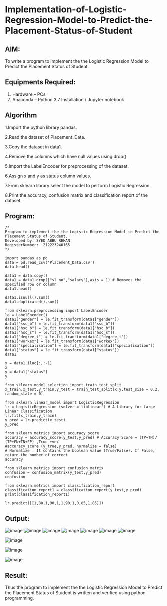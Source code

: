 # Implementation-of-Logistic-Regression-Model-to-Predict-the-Placement-Status-of-Student

## AIM:
To write a program to implement the the Logistic Regression Model to Predict the Placement Status of Student.

## Equipments Required:
1. Hardware – PCs
2. Anaconda – Python 3.7 Installation / Jupyter notebook

## Algorithm
1.Import the python library pandas.

2.Read the dataset of Placement_Data.

3.Copy the dataset in data1.

4.Remove the columns which have null values using drop().

5.Import the LabelEncoder for preprocessing of the dataset.

6.Assign x and y as status column values.

7.From sklearn library select the model to perform Logistic Regression.

8.Print the accuracy, confusion matrix and classification report of the dataset.

## Program:
```
/*
Program to implement the the Logistic Regression Model to Predict the Placement Status of Student.
Developed by: SYED ABBU REHAN
RegisterNumber:  212223240165
*/
```
```
import pandas as pd
data = pd.read_csv('Placement_Data.csv')
data.head()
```
```
data1 = data.copy()
data1 = data1.drop(["sl_no","salary"],axis = 1) # Removes the specified row or column
data1.head()
```
```
data1.isnull().sum()
data1.duplicated().sum()
```
```
from sklearn.preprocessing import LabelEncoder
le = LabelEncoder()
data1["gender"] = le.fit_transform(data1["gender"])
data1["ssc_b"] = le.fit_transform(data1["ssc_b"])
data1["hsc_b"] = le.fit_transform(data1["hsc_b"])
data1["hsc_s"] = le.fit_transform(data1["hsc_s"])
data1["degree_t"] = le.fit_transform(data1["degree_t"])
data1["workex"] = le.fit_transform(data1["workex"])
data1["specialisation"] = le.fit_transform(data1["specialisation"])
data1["status"] = le.fit_transform(data1["status"])
data1
```
```
x = data1.iloc[:,:-1]
x
y = data1["status"]
y
```
```
from sklearn.model_selection import train_test_split
x_train,x_test,y_train,y_test = train_test_split(x,y,test_size = 0.2, random_state = 0)
```
```
from sklearn.linear_model import LogisticRegression
lr = LogisticRegression (solver ='liblinear') # A Library for Large Linear Classification
lr.fit(x_train,y_train)
y_pred = lr.predict(x_test)
y_pred
```
```
from sklearn.metrics import accuracy_score
accuracy = accuracy_score(y_test,y_pred) # Accuracy Score = (TP+TN)/ (TP+FN+TN+FP) ,True +ve/
#accuracy_score (y_true,y_pred, normalize = false)
# Normalize : It contains the boolean value (True/False). If False, return the number of correct
accuracy
```
```
from sklearn.metrics import confusion_matrix
confusion = confusion_matrix(y_test,y_pred)
confusion
```
```
from sklearn.metrics import classification_report
classification_report1 = classification_report(y_test,y_pred)
print(classification_report1)
```
```
lr.predict([[1,80,1,90,1,1,90,1,0,85,1,85]])
```

## Output:
![image](https://github.com/Abburehan/Implementation-of-Logistic-Regression-Model-to-Predict-the-Placement-Status-of-Student/assets/138849336/fec7836a-5ff0-4faa-9d8e-69fd49ee12b6)
![image](https://github.com/Abburehan/Implementation-of-Logistic-Regression-Model-to-Predict-the-Placement-Status-of-Student/assets/138849336/adc12dea-781d-4ac7-9ba8-27240ab26cd0)
![image](https://github.com/Abburehan/Implementation-of-Logistic-Regression-Model-to-Predict-the-Placement-Status-of-Student/assets/138849336/9b20a100-1c72-49da-b084-b678f2cdb636)
![image](https://github.com/Abburehan/Implementation-of-Logistic-Regression-Model-to-Predict-the-Placement-Status-of-Student/assets/138849336/aa78900d-a55d-407a-ab72-90694e683ea4)
![image](https://github.com/Abburehan/Implementation-of-Logistic-Regression-Model-to-Predict-the-Placement-Status-of-Student/assets/138849336/e0748ff1-f383-4381-b2e1-5ac22c45565e)
![image](https://github.com/Abburehan/Implementation-of-Logistic-Regression-Model-to-Predict-the-Placement-Status-of-Student/assets/138849336/e8e2054a-efbd-459b-ae98-fe309be0a837)
![image](https://github.com/Abburehan/Implementation-of-Logistic-Regression-Model-to-Predict-the-Placement-Status-of-Student/assets/138849336/2bdf01f5-d6ee-4a3c-b59f-6cac47ec7710)

![image](https://github.com/Abburehan/Implementation-of-Logistic-Regression-Model-to-Predict-the-Placement-Status-of-Student/assets/138849336/b9c68190-de4a-4b8d-8819-dfb0fd8fc9f7)

![image](https://github.com/Abburehan/Implementation-of-Logistic-Regression-Model-to-Predict-the-Placement-Status-of-Student/assets/138849336/be11d0cb-0a62-4944-bc44-9194c02416d4)

![image](https://github.com/Abburehan/Implementation-of-Logistic-Regression-Model-to-Predict-the-Placement-Status-of-Student/assets/138849336/5d921dfb-241b-4aca-a802-f4490f06416a)

## Result:
Thus the program to implement the the Logistic Regression Model to Predict the Placement Status of Student is written and verified using python programming.
